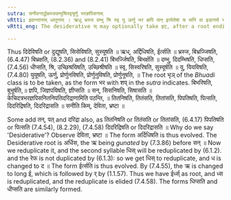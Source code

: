 ```yaml
---
sutra: सनीवन्तर्द्धभ्रस्जदम्भुश्रिस्वृयूर्णु भरज्ञपिसनाम्
vRtti: इवान्तानाम् धातूनाम् । ऋधु भ्रस्ज दम्भु श्रि स्वृ यु ऊर्णु भर ज्ञपि सन् इत्येतेषां च सनि वा इडागमो भवति ॥
vRtti_eng: The desiderative स् may optionally take इट्, after a root ending in इव्, and after ऋधु, भ्रस्ज, दम्भु, श्रि, स्वृ, यु, ऊर्णु, भृ, ज्ञप्, and सन् ॥

---
```

Thus दिदेविषति or दुद्यूषति, सिसेविषति, सुस्यूषति ॥ ऋध्, अर्द्दिधिषति, ईर्त्सति ॥ भ्रस्ज, बिभ्रज्जिषति, (6.4.47) बिभ्रक्षति, (8.2.36) and (8.2.41) बिभर्ज्जिषति, बिभर्क्षति ॥ दम्भु, दिदम्भिषति, धिप्सति, (7.4.56) धीप्सति, श्रि, उच्छिश्रयिषति, उच्छिश्रीषति ॥ स्वृ, सिस्वरिषति, सुस्वूर्षति ॥ यु, यियविषति, (7.4.80) युयूषति, ऊर्णु, प्रोर्णुनविषति, प्रोर्णुनुविषति, प्रोर्णुनूषति, ॥ The root भृञ् of the _Bhuadi_ class is to be taken, as the form भर with शप् in the _sutra_ indicates. बिभरिषति, बुभूर्षति,॥ ज्ञपि, जिज्ञपयिषति, ज्ञीप्सति ॥ सन्, सिसनिषति, सिषासति ॥ केचिदत्रभरज्ञपिसनितनिपतिदरिद्राणामिति पठन्ति, ॥ तितनिषति, तितंसति, तितांसति, पिपतिषति, पित्सति, दिदरिद्रिषति, दिदरिद्रासति ॥ सनीति किम्, देविता, भ्रष्टा ॥

Some add तन्, पत् and दरिद्रा also, as तितनिषति or तितंसति or तितांसति, (6.4.17) पिपतिषति or पित्सति (7.4.54), (8.2.29), (7.4.58) दिदरिद्रिषति or दिदरिद्रासति ॥ Why do we say 'Desiderative'? Observe देविता, भ्रष्टा ॥ The form अर्दिधिषति is thus evolved. The Desiderative root is अर्धिस, the ऋ being _gunated_ by (7.3.86) before सन् ॥ Now we reduplicate it, and the second syllable धिस् will be reduplicated by (6.1.2). and the रेफ is not duplicated by (6.1.3): so we get धिस् to reduplicate, and ध is changed to द ॥ The form ईर्त्सति is thus evolved. By (7.4.55), the ऋ is changed to long ई, which is followed by र् by (1.1.57). Thus we have ईर्ध्स् as root, and ध्स is reduplicated, and the reduplicate is elided (7.4.58). The forms धिप्सति and धीप्सति are similarly formed.